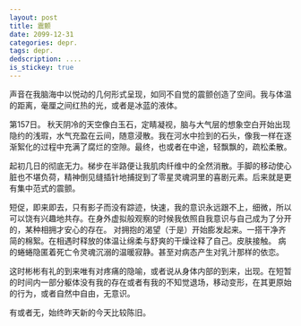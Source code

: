 ```yaml
---
layout: post
title: 震颤
date: 2099-12-31
categories: depr.
tags: depr.
dedscription: ....
is_stickey: true
---
```


声音在我脑海中以悦动的几何形式呈现，如同不自觉的震颤创造了空间。我与体温的距离，毫厘之间红热的光，或者是冰蓝的液体。

第157日。
秋天阴冷的天空像白玉石，定睛凝视，脑与大气层的想象空白开始出现隐约的浅瑕，水气充盈在云间，随意浸散。我在河水中捡到的石头，像我一样在逐渐絮化的过程中充满了腐烂的空隙。最终，也或者在中途，轻飘飘的，疏松柔散。

起初几日的彻底无力。梯步在半路便让我肌肉纤维中的全然消散。手脚的移动使心脏也不堪负荷，精神倒见缝插针地捕捉到了零星灵魂洞里的喜剧元素。后来就是更有集中范式的震颤。

短促，即来即去，只有影子而没有踪迹，快速，我的意识永远跟不上，细微，所以可以饶有兴趣地共存。在身外虚拟般观察的时候我依照自我意识与自己成为了分开的，某种相拥才安心的存在。
对拥抱的渴望（于是）开始膨发起来。一搭干净齐简的棉絮。在相遇时释放的体温让绵柔与舒爽的干燥诠释了自己。皮肤接触。
病的蜷蜷隐匿着死亡令灵魂沉溺的温暖寂静。甚至对病态产生对乳汁那样的依恋。

这时彬彬有礼的到来唯有对疼痛的隐喻，或者说从身体内部的到来，出现。在短暂的时间内一部分躯体没有我的存在或者有我的不知觉退场，移动变形，在其更原始的行为，或者自然中自由，无意识。

有或者无，始终昨天新的今天比较陈旧。
